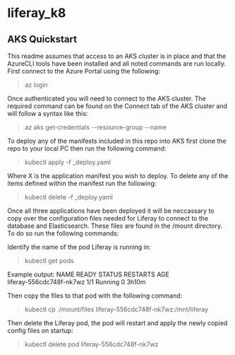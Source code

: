 # liferay_k8

## AKS Quickstart
This readme assumes that access to an AKS cluster is in place and that the AzureCLI tools have been installed and all noted commands are run locally.  First connect to the Azure Portal using the following:

> az login

Once authenticated you will need to connect to the AKS cluster.  The required command can be found on the Connect tab of the AKS cluster and will follow a syntax like this:

> az aks get-credentials --resource-group <resourcegroup> --name <clustername>

To deploy any of the manifests included in this repo into AKS first clone the repo to your local PC then run the following command:

> kubectl apply -f <X>_deploy.yaml
  
Where X is the application manifest you wish to deploy.  To delete any of the items defined within the manifest run the following:
  
> kubectl delete -f <X>_deploy.yaml
  
Once all three applications have been deployed it will be neccassary to copy over the configuration files needed for Liferay to connect to the database and Elasticsearch.  These files are found in the /mount directory.  To do so run the following commands:
  
Identify the name of the pod Liferay is running in:
> kubectl get pods

Example output:
NAME                       READY   STATUS    RESTARTS   AGE  
liferay-556cdc748f-nk7wz   1/1     Running   0          3h10m

Then copy the files to that pod with the following command:
> kubectl cp ./mount/files liferay-556cdc748f-nk7wz:/mnt/liferay
  
Then delete the Liferay pod, the pod will restart and apply the newly copied config files on startup:
> kubectl delete pod liferay-556cdc748f-nk7wz
